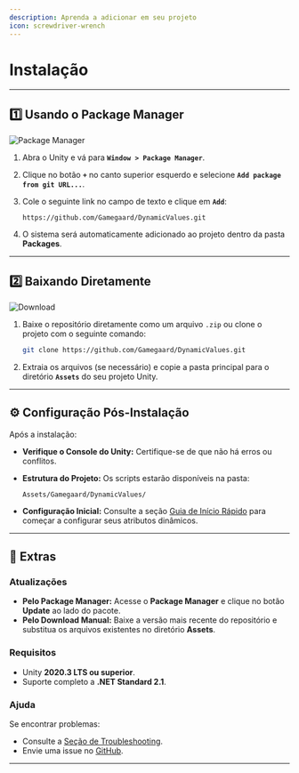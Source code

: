 ```yaml
---
description: Aprenda a adicionar em seu projeto
icon: screwdriver-wrench
---
```


# Instalação

***

## **1️⃣ Usando o Package Manager**

![Package Manager](https://img.shields.io/badge/Unity%20Package%20Manager-blue?style=flat-square)

1. Abra o Unity e vá para **`Window > Package Manager`**.
2. Clique no botão **`+`** no canto superior esquerdo e selecione **`Add package from git URL...`**.
3.  Cole o seguinte link no campo de texto e clique em **`Add`**:

    ```
    https://github.com/Gamegaard/DynamicValues.git
    ```
4. O sistema será automaticamente adicionado ao projeto dentro da pasta **Packages**.

***

## **2️⃣ Baixando Diretamente**

![Download](https://img.shields.io/badge/Direct%20Download-green?style=flat-square)

1.  Baixe o repositório diretamente como um arquivo `.zip` ou clone o projeto com o seguinte comando:

    ```bash
    git clone https://github.com/Gamegaard/DynamicValues.git
    ```
2. Extraia os arquivos (se necessário) e copie a pasta principal para o diretório **`Assets`** do seu projeto Unity.

***

## **⚙️ Configuração Pós-Instalação**

Após a instalação:

* **Verifique o Console do Unity:** Certifique-se de que não há erros ou conflitos.
*   **Estrutura do Projeto:** Os scripts estarão disponíveis na pasta:

    ```
    Assets/Gamegaard/DynamicValues/
    ```
* **Configuração Inicial:** Consulte a seção [Guia de Início Rápido](broken-reference) para começar a configurar seus atributos dinâmicos.

***

## **📢 Extras**

### **Atualizações**

* **Pelo Package Manager:** Acesse o **Package Manager** e clique no botão **Update** ao lado do pacote.
* **Pelo Download Manual:** Baixe a versão mais recente do repositório e substitua os arquivos existentes no diretório **Assets**.

### **Requisitos**

* Unity **2020.3 LTS ou superior**.
* Suporte completo a **.NET Standard 2.1**.

### **Ajuda**

Se encontrar problemas:

* Consulte a [Seção de Troubleshooting](../Troubleshooting.md).
* Envie uma issue no [GitHub](https://github.com/Gamegaard/DynamicValues/issues).

***
